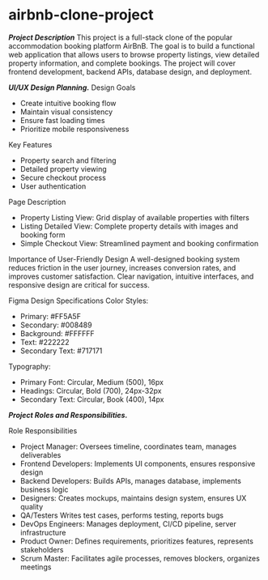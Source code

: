 # airbnb-clone-project
**_Project Description_**
This project is a full-stack clone of the popular accommodation booking platform AirBnB. The goal is to build a functional web application that allows users to browse property listings, view detailed property information, and complete bookings. The project will cover frontend development, backend APIs, database design, and deployment.

**_UI/UX Design Planning._**
Design Goals
* Create intuitive booking flow
* Maintain visual consistency
* Ensure fast loading times
* Prioritize mobile responsiveness


Key Features
* Property search and filtering
* Detailed property viewing
* Secure checkout process
* User authentication


Page	Description
* Property Listing View:	Grid display of available properties with filters
* Listing Detailed View:	Complete property details with images and booking form
* Simple Checkout View:	Streamlined payment and booking confirmation

Importance of User-Friendly Design
A well-designed booking system reduces friction in the user journey, increases conversion rates, and improves customer satisfaction. Clear navigation, intuitive interfaces, and responsive design are critical for success.

Figma Design Specifications
Color Styles:
* Primary: #FF5A5F
* Secondary: #008489
*  Background: #FFFFFF
* Text: #222222
* Secondary Text: #717171

Typography:

* Primary Font: Circular, Medium (500), 16px
* Headings: Circular, Bold (700), 24px-32px
* Secondary Text: Circular, Book (400), 14px


**_Project Roles and Responsibilities._**

Role	Responsibilities
* Project Manager:	Oversees timeline, coordinates team, manages deliverables
* Frontend Developers:	Implements UI components, ensures responsive design
* Backend Developers:	Builds APIs, manages database, implements business logic
* Designers:	Creates mockups, maintains design system, ensures UX quality
* QA/Testers	Writes test cases, performs testing, reports bugs
* DevOps Engineers:	Manages deployment, CI/CD pipeline, server infrastructure
* Product Owner:	Defines requirements, prioritizes features, represents stakeholders
* Scrum Master:	Facilitates agile processes, removes blockers, organizes meetings

